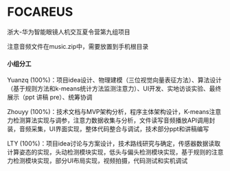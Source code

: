 # FOCAREUS

浙大-华为智能眼镜人机交互夏令营第九组项目



注意音频文件在music.zip中，需要放置到手机根目录

#### 小组分工

Yuanzq (100%)：项目idea设计、物理建模（三位视觉向量表征方法）、算法设计（基于规则方法和k-means统计方法监测注意力）、UI开发、实地访谈实验、最终展示（ppt 讲稿 pre）、统筹协调

Zhouyy (100%)：技术文档与MVP架构分析，程序主体架构设计，K-means注意力检测算法实现与调参，注意力数据收集与分析，文件读写音频播放API调用封装，音频采集，UI界面实现，整体代码整合与调试，技术部分ppt和讲稿编写

LTY (100%)：项目idea讨论与方案设计，技术路线研究与确定，传感器数据读取计算姿态的实现，头动检测模块实现，低头与偏头检测模块实现，基于规则的注意力检测模块实现，部分UI布局实现，视频拍摄，代码测试和实机调试

